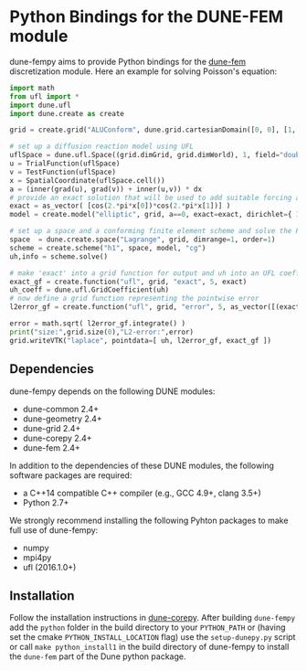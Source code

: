 Python Bindings for the DUNE-FEM module
=======================================

dune-fempy aims to provide Python bindings for the [dune-fem][femlink] discretization
module. Here an example for solving Poisson's equation:

```python
import math
from ufl import *
import dune.ufl
import dune.create as create

grid = create.grid("ALUConform", dune.grid.cartesianDomain([0, 0], [1, 1], [8, 8]), dimgrid=2)

# set up a diffusion reaction model using UFL
uflSpace = dune.ufl.Space((grid.dimGrid, grid.dimWorld), 1, field="double")
u = TrialFunction(uflSpace)
v = TestFunction(uflSpace)
x = SpatialCoordinate(uflSpace.cell())
a = (inner(grad(u), grad(v)) + inner(u,v)) * dx
# provide an exact solution that will be used to add suitable forcing and dirichlet b.c.
exact = as_vector( [cos(2.*pi*x[0])*cos(2.*pi*x[1])] )
model = create.model("elliptic", grid, a==0, exact=exact, dirichlet={ 1:exact } )

# set up a space and a conforming finite element scheme and solve the PDE
space  = dune.create.space("Lagrange", grid, dimrange=1, order=1)
scheme = create.scheme("h1", space, model, "cg")
uh,info = scheme.solve()

# make 'exact' into a grid function for output and uh into an UFL coefficient for error computation
exact_gf = create.function("ufl", grid, "exact", 5, exact)
uh_coeff = dune.ufl.GridCoefficient(uh)
# now define a grid function representing the pointwise error
l2error_gf = create.function("ufl", grid, "error", 5, as_vector([(exact[0]-uh_coeff[0])**2]) )

error = math.sqrt( l2error_gf.integrate() )
print("size:",grid.size(0),"L2-error:",error)
grid.writeVTK("laplace", pointdata=[ uh, l2error_gf, exact_gf ])
```

Dependencies
------------

dune-fempy depends on the following DUNE modules:
- dune-common 2.4+
- dune-geometry 2.4+
- dune-grid 2.4+
- dune-corepy 2.4+
- dune-fem 2.4+

In addition to the dependencies of these DUNE modules, the following software
packages are required:

- a C++14 compatible C++ compiler (e.g., GCC 4.9+, clang 3.5+)
- Python 2.7+

We strongly recommend installing the following Pyhton packages to make full
use of dune-fempy:

- numpy
- mpi4py
- ufl (2016.1.0+)


Installation
------------

Follow the installation instructions in [dune-corepy][corepy].
After building `dune-fempy` add the `python` folder in the build directory
to your `PYTHON_PATH` or (having set the cmake `PYTHON_INSTALL_LOCATION` flag)
use the `setup-dunepy.py` script or call `make python_install1` in the
build directory of dune-fempy to install the `dune-fem` part of the Dune
python package.

[corepy]: https://gitlab.dune-project.org/staging/dune-corepy
[femlink]: https://gitlab.dune-project.org/dune-fem/dune-fem
